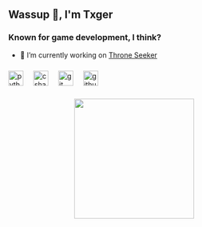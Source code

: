 <h2 align="left">Wassup 👋, I'm Txger</h2>
<h3 align="left">Known for game development, I think?</h3>

- 🔭 I’m currently working on [Throne Seeker](https://github.com/simaocampanicodev/ThroneSeeker)

###

<div align="left">
  <img src="https://cdn.jsdelivr.net/gh/devicons/devicon/icons/python/python-original.svg" height="30" alt="python logo"/>
  <img width="12"/>
  <img src="https://cdn.jsdelivr.net/gh/devicons/devicon/icons/csharp/csharp-original.svg" height="30" alt="csharp logo"/>
  <img width="12"/>
  <img src="https://cdn.jsdelivr.net/gh/devicons/devicon/icons/git/git-original.svg" height="30" alt="git logo"/>
  <img width="12"/>
  <img src="https://cdn.jsdelivr.net/gh/devicons/devicon/icons/github/github-original.svg" height="30" alt="github logo"/>
</div>

###

<div align="center">
  <img height="240" src="https://steamuserimages-a.akamaihd.net/ugc/2342503777988066081/CF312A15DBFD3A3BC36BD35C6DC5DE045E9E7C56/?imw=637&imh=358&ima=fit&impolicy=Letterbox&imcolor=%23000000&letterbox=true"/>
</div>

###
